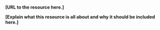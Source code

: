 **[URL to the resource here.]**

**[Explain what this resource is all about and why it should be included here.]**
